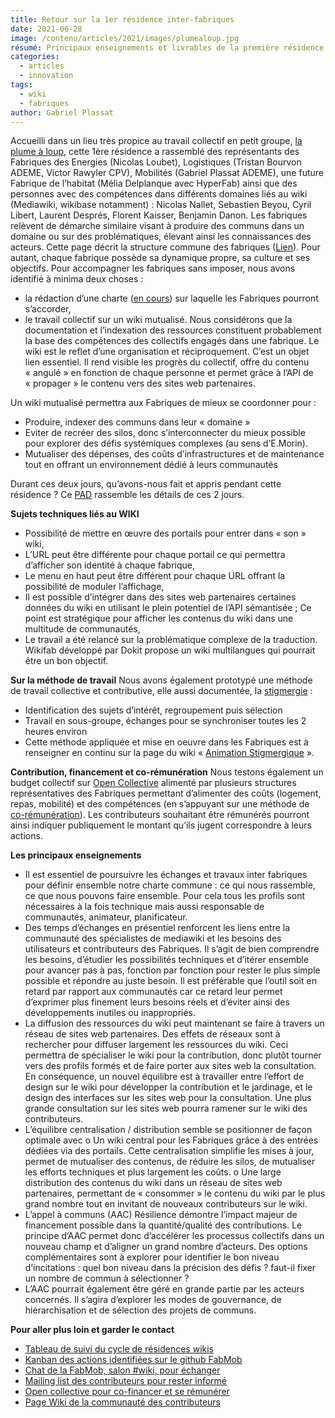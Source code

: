 ```yaml
---
title: Retour sur la 1er résidence inter-fabriques
date: 2021-06-28
image: /contenu/articles/2021/images/plumealoup.jpg
résumé: Principaux enseignements et livrables de la première résidence inter-fabriques
categories: 
  - articles
  - innovation
tags: 
  - wiki
  - fabriques
author: Gabriel Plassat
---
```


Accueilli dans un lieu très propice au travail collectif en petit groupe, [la plume à loup](http://laplumealoup.initiative.place/), cette 1ère résidence a rassemblé des représentants des Fabriques des Energies (Nicolas Loubet), Logistiques (Tristan Bourvon ADEME, Victor Rawyler CPV), Mobilités (Gabriel Plassat ADEME), une future Fabrique de l’habitat (Mélia Delplanque avec HyperFab) ainsi que des personnes avec des compétences dans différents domaines liés au wiki (Mediawiki, wikibase notamment) : Nicolas Nallet, Sebastien Beyou, Cyril Libert, Laurent Després, Florent Kaisser, Benjamin Danon.
Les fabriques relèvent de démarche similaire visant à produire des communs dans un domaine ou sur des problématiques, élevant ainsi les connaissances des acteurs. Cette page décrit la structure commune des fabriques ([Lien](https://wiki.lafabriquedesmobilites.fr/wiki/Initier_les_bases_d%27une_Fabrique)). Pour autant, chaque fabrique possède sa dynamique propre, sa culture et ses objectifs. Pour accompagner les fabriques sans imposer, nous avons identifié à minima deux choses :
-	la rédaction d’une charte ([en cours](https://pad.fabmob.io/VHA8Y5shSAeTRXixDwq6QQ)) sur laquelle les Fabriques pourront s’accorder,
- le travail collectif sur un wiki mutualisé. Nous considérons que la documentation et l’indexation des ressources constituent probablement la base des compétences des collectifs engagés dans une fabrique. Le wiki est le reflet d’une organisation et réciproquement. C’est un objet lien essentiel. Il rend visible les progrès du collectif, offre du contenu « angulé » en fonction de chaque personne et permet grâce à l’API de « propager » le contenu vers des sites web partenaires. 

Un wiki mutualisé permettra aux Fabriques de mieux se coordonner pour :
*	Produire, indexer des communs dans leur « domaine »
*	Eviter de recréer des silos, donc s’interconnecter du mieux possible pour explorer des défis systémiques complexes (au sens d’E.Morin). 
*	Mutualiser des dépenses, des coûts d’infrastructures et de maintenance tout en offrant un environnement dédié à leurs communautés

Durant ces deux jours, qu’avons-nous fait et appris pendant cette résidence ? Ce [PAD](https://pad.fabmob.io/BtCy6OapRty2bDcCwY17gw#) rassemble les détails de ces 2 jours.

**Sujets techniques liés au WIKI**
*	Possibilité de mettre en œuvre des portails pour entrer dans « son » wiki,
*	L’URL peut être différente pour chaque portail ce qui permettra d’afficher son identité à chaque fabrique,
*	Le menu en haut peut être différent pour chaque URL offrant la possibilité de moduler l’affichage,
*	Il est possible d’intégrer dans des sites web partenaires certaines données du wiki en utilisant le plein potentiel de l’API sémantisée ; Ce point est stratégique pour afficher les contenus du wiki dans une multitude de communautés,
*	Le travail a été relancé sur la problématique complexe de la traduction. Wikifab développé par Dokit propose un wiki multilangues qui pourrait être un bon objectif.

**Sur la méthode de travail**
Nous avons également prototypé une méthode de travail collective et contributive, elle aussi documentée, la [stigmergie](https://wiki.lafabriquedesmobilites.fr/wiki/Animation_stigmergique) :
* Identification des sujets d’intérêt, regroupement puis sélection
* Travail en sous-groupe, échanges pour se synchroniser toutes les 2 heures environ
* Cette méthode appliquée et mise en oeuvre dans les Fabriques est à renseigner en continu sur la page du wiki « [Animation Stigmergique](https://wiki.lafabriquedesmobilites.fr/wiki/Animation_stigmergique) ».

**Contribution, financement et co-rémunération**
Nous testons également un budget collectif sur [Open Collective](https://opencollective.com/wiki-fabriques) alimenté par plusieurs structures représentatives des Fabriques permettant d’alimenter des coûts (logement, repas, mobilité) et des compétences (en s’appuyant sur une méthode de [co-rémunération](https://wiki.lafabriquedesmobilites.fr/wiki/Cor%C3%A9mun%C3%A9ration)). Les contributeurs souhaitant être rémunérés pourront ainsi indiquer publiquement le montant qu’ils jugent correspondre à leurs actions.

**Les principaux enseignements**
* Il est essentiel de poursuivre les échanges et travaux inter fabriques pour définir ensemble notre charte commune : ce qui nous rassemble, ce que nous pouvons faire ensemble. Pour cela tous les profils sont nécessaires à la fois technique mais aussi responsable de communautés, animateur, planificateur.
*	Des temps d’échanges en présentiel renforcent les liens entre la communauté des spécialistes de mediawiki et les besoins des utilisateurs et contributeurs des Fabriques. Il s’agit de bien comprendre les besoins, d’étudier les possibilités techniques et d’itérer ensemble pour avancer pas à pas, fonction par fonction pour rester le plus simple possible et répondre au juste besoin. Il est préférable que l’outil soit en retard par rapport aux communautés car ce retard leur permet d’exprimer plus finement leurs besoins réels et d’éviter ainsi des développements inutiles ou inappropriés.
*	La diffusion des ressources du wiki peut maintenant se faire à travers un réseau de sites web partenaires. Des effets de réseaux sont à rechercher pour diffuser largement les ressources du wiki. Ceci permettra de spécialiser le wiki pour la contribution, donc plutôt tourner vers des profils formés et de faire porter aux sites web la consultation. En conséquence, un nouvel équilibre est à travailler entre l’effort de design sur le wiki pour développer la contribution et le jardinage, et le design des interfaces sur les sites web pour la consultation. Une plus grande consultation sur les sites web pourra ramener sur le wiki des contributeurs.
*	L’équilibre centralisation / distribution semble se positionner de façon optimale avec 
o	Un wiki central pour les Fabriques grâce à des entrées dédiées via des portails. Cette centralisation simplifie les mises à jour, permet de mutualiser des contenus, de réduire les silos, de mutualiser les efforts techniques et plus largement les coûts.
o	Une large distribution des contenus du wiki dans un réseau de sites web partenaires, permettant de « consommer » le contenu du wiki par le plus grand nombre tout en invitant de nouveaux contributeurs sur le wiki.
*	L’appel à communs (AAC) Résilience démontre l’impact majeur de financement possible dans la quantité/qualité des contributions. Le principe d’AAC permet donc d’accélérer les processus collectifs dans un nouveau champ et d’aligner un grand nombre d’acteurs. Des options complémentaires sont à explorer pour identifier le bon niveau d’incitations : quel bon niveau dans la précision des défis ? faut-il fixer un nombre de commun à sélectionner ?
*	L’AAC pourrait également être géré en grande partie par les acteurs concernés. Il s’agira d’explorer les modes de gouvernance, de hiérarchisation et de sélection des projets de communs.

**Pour aller plus loin et garder le contact**
* [Tableau de suivi du cycle de résidences wikis](https://docs.google.com/spreadsheets/d/1Y_u-y4gPlCo7m1ox-K7Ns7f4aZac_EF_C5tPp6m6X5E/edit#gid=425313409)
* [Kanban des actions identifiées sur le github FabMob](https://github.com/fabmob/wiki/projects/1)
*	[Chat de la FabMob, salon #wiki, pour échanger](https://chat.fabmob.io/channel/wiki)
*	[Mailing list des contributeurs pour rester informé](https://framalistes.org/sympa/subscribe/contribut_wiki)
*	[Open collective pour co-financer et se rémunérer](https://opencollective.com/wiki-fabriques)
*	[Page Wiki de la communauté des contributeurs](https://wiki.lafabriquedesmobilites.fr/wiki/Communaut%C3%A9_des_contributeurs_et_jardiniers_du_wiki)
